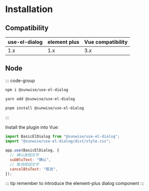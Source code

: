 # Installation

## Compatibility

| use-el-dialog | element plus | Vue compatibility |
| ------------- | ------------ | ----------------- |
| 1.x           | 1.x          | 3.x               |

## Node

::: code-group

```bash [npm]
npm i @sunwise/use-el-dialog
```

```bash [yarn]
yarn add @sunwise/use-el-dialog
```

```bash [pnpm]
pnpm install @sunwise/use-el-dialog
```

:::

Install the plugin into Vue:

```javascript
import BasicElDialog from "@sunwise/use-el-dialog";
import "@sunwise/use-el-dialog/dist/style.css";

app.use(BasicElDialog, {
  // 确认按钮文字
  subBtuText: "确认",
  // 取消按钮文字
  cancelBtuText: "取消",
});
```

::: tip
remember to introduce the element-plus dialog component
:::
